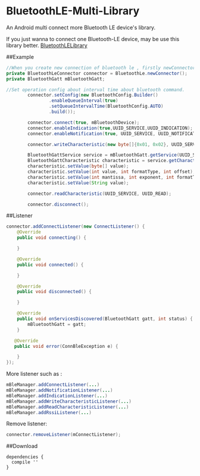 BluetoothLE-Multi-Library
============

An Android multi connect more Bluetooth LE device's library.

If you just wanna to connect one Bluetooth-LE device, may be use this library better.
[BluetoothLELibrary](https://github.com/qindachang/BluetoothLELibrary "BluetoothLELibrary")

##Example

```java
//When you create new connection of bluetooth le , firstly newConnector object. In order to command following operation.
private BluetoothLeConnector connector = BluetoothLe.newConnector();
private BluetoothGatt mBluetoothGatt;

//Set operation config about interval time about bluetooth command.
        connector.setConfig(new BluetoothConfig.Builder()
                .enableQueueInterval(true)
                .setQueueIntervalTime(BluetoothConfig.AUTO)
                .build());

        connector.connect(true, mBluetoothDevice);
        connector.enableIndication(true,UUID_SERVICE,UUID_INDICATION);
        connector.enableNotification(true, UUID_SERVICE, UUID_NOTIFICATION);

        connector.writeCharacteristic(new byte[]{0x01, 0x02}, UUID_SERVICE, UUID_WRITE);

        BluetoothGattService service = mBluetoothGatt.getService(UUID_SERVICE);
        BluetoothGattCharacteristic characteristic = service.getCharacteristic(UUID_WRITE);
        characteristic.setValue(byte[] value);
        characteristic.setValue(int value, int formatType, int offset);
        characteristic.setValue(int mantissa, int exponent, int formatType, int offset);
        characteristic.setValue(String value);

        connector.readCharacteristic(UUID_SERVICE, UUID_READ);

        connector.disconnect();

```

##Listener

```java
connector.addConnectListener(new ConnectListener() {
    @Override
    public void connecting() {

    }

    @Override
    public void connected() {

    }

    @Override
    public void disconnected() {

    }

    @Override
    public void onServicesDiscovered(BluetoothGatt gatt, int status) {
        mBluetoothGatt = gatt;
    }

   @Override
   public void error(ConnBleException e) {

    }
});
```
More listener such as :

```java
mBleManager.addConnectListener(...)
mBleManager.addNotificationListener(...)
mBleManager.addIndicationListener(...)
mBleManager.addWriteCharacteristicListener(...)
mBleManager.addReadCharacteristicListener(...)
mBleManager.addRssiListener(...)
```


Remove listener:

```java
connector.removeListener(mConnectListener);
```

##Download

    dependencies {
      compile ''
    }




